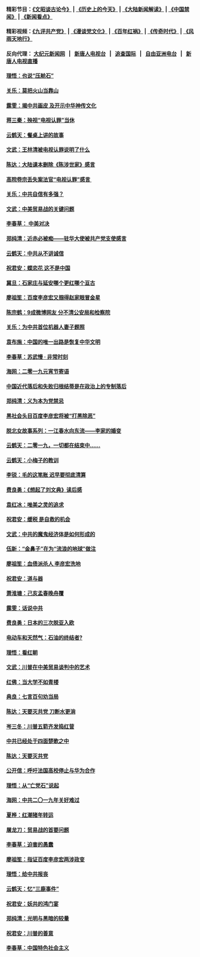 #### 精彩节目：[《文昭谈古论今》](http://155.138.205.71/wenzhao) | [《历史上的今天》](http://155.138.205.71/today-in-history) | [《大陆新闻解读》](http://155.138.205.71/ntdtv-comedy) | [《中国禁闻》](http://155.138.205.71/ntdtv-news) | [《新闻看点》](http://155.138.205.71/news-insight) 

 #### 精彩视频：[《九评共产党》](http://155.138.205.71:10000/videos/jiuping) | [《漫谈党文化》](http://155.138.205.71:10000/videos/mtdwh) | [《百年红祸》](http://155.138.205.71:10000/videos/bnhh) | [《传奇时代》](http://155.138.205.71:10000/videos/legend) | [《风雨天地行》](http://155.138.205.71:10000/videos/fytdx) 

 #### 反向代理： [大纪元新闻网](http://155.138.205.71:10080/) &nbsp;&nbsp;|&nbsp;&nbsp; [新唐人电视台](http://155.138.205.71:8000/) &nbsp;&nbsp;|&nbsp;&nbsp; [追查国际](http://155.138.205.71:10010/) &nbsp;&nbsp;|&nbsp;&nbsp; [自由亚洲电台](http://155.138.205.71:9800/) &nbsp;&nbsp;|&nbsp;&nbsp; [新唐人电视直播](http://155.138.205.71/) 

#### [理悟：也说“压舱石”](../pages/nsc993/n11070157.md?t=02251837) 

#### [关乐：莫把火山当靠山](../pages/nsc993/n11068995.md?t=02251837) 

#### [露雯：揭中共画皮 及开示中华神传文化](../pages/nsc993/n11068776.md?t=02251837) 

#### [蒋三秦：殃视“电视认罪”当休](../pages/nsc993/n11068739.md?t=02251837) 

#### [云鹤天：餐桌上讲的故事](../pages/nsc993/n11068720.md?t=02251837) 

#### [文武：王林清被电视认罪说明了什么](../pages/nsc993/n11067393.md?t=02251837) 

#### [陈达：大陆课本删除《陈涉世家》感言](../pages/nsc993/n11067375.md?t=02251837) 

#### [高院卷宗丢失案法官“电视认罪”感言 ](../pages/nsc993/n11067361.md?t=02251837) 

#### [关乐：中共自信有多强？](../pages/nsc993/n11067379.md?t=02251837) 

#### [文武：中美贸易战的关键问题](../pages/nsc993/n11065557.md?t=02251837) 

#### [李春草： 中美对决](../pages/nsc993/n11065537.md?t=02251837) 

#### [郑纯清：近赤必被痴——驻华大使被共产党支使感言](../pages/nsc993/n11065483.md?t=02251837) 

#### [云鹤天：中共从不讲诚信](../pages/nsc993/n11063425.md?t=02251837) 

#### [祝君安：蝶恋花  这不是中国](../pages/nsc993/n11063384.md?t=02251837) 

#### [冀旦：石家庄与延安哪个更红哪个亘古](../pages/nsc993/n11061823.md?t=02251837) 

#### [廖祖笙：百度李彦宏又掴得赵家眼冒金星](../pages/nsc993/n11061663.md?t=02251837) 

#### [陈宗鹤：9成微博网友 分不清公安局和检察院](../pages/nsc993/n11061221.md?t=02251837) 

#### [关乐：为中共首位机器人妻子题照](../pages/nsc993/n11059584.md?t=02251837) 

#### [袁布施：中国的唯一出路是恢复中华文明](../pages/nsc993/n11059626.md?t=02251837) 

#### [李春草：苏武慢 · 非常时刻](../pages/nsc993/n11059601.md?t=02251837) 

#### [海网：二零一九元宵节寄语](../pages/nsc993/n11059559.md?t=02251837) 

#### [中国近代落后和失败归根结蒂是在政治上的专制落后](../pages/nsc993/n11059492.md?t=02251837) 

#### [郑纯清：义为本为党禁忌](../pages/nsc993/n11059333.md?t=02251837) 

#### [黑社会头目百度李彦宏将被“打黑除恶”](../pages/nsc993/n11059139.md?t=02251837) 

#### [脱北女故事系列：一江春水向东流——李家的婚变](../pages/nsc993/n11058783.md?t=02251837) 

#### [云鹤天：二零一九，一切都在结束中……](../pages/nsc993/n11058695.md?t=02251837) 

#### [云鹤天：小梅子的教训](../pages/nsc993/n11058601.md?t=02251837) 

#### [李锐：毛的这笔账 迟早要彻底清算](../pages/nsc993/n11054514.md?t=02251837) 

#### [费良勇：《想起了刘文典》读后感](../pages/nsc993/n11054408.md?t=02251837) 

#### [袁红冰：唯美之灵的追求](../pages/nsc993/n11052800.md?t=02251837) 

#### [祝君安：缓税 是自救的机会](../pages/nsc993/n11052714.md?t=02251837) 

#### [文武：中共的魔鬼经济体是如何形成的](../pages/nsc993/n11051908.md?t=02251837) 

#### [伍新：“金鼻子”在为“流浪的地球”做注](../pages/nsc993/n11051603.md?t=02251837) 

#### [廖祖笙：血债派杀人 李彦宏洗地](../pages/nsc993/n11051397.md?t=02251837) 

#### [祝君安：道与器](../pages/nsc993/n11050653.md?t=02251837) 

#### [萧淮塘：己亥孟春晚舟覆](../pages/nsc993/n11050615.md?t=02251837) 

#### [露雯：话说中共](../pages/nsc993/n11050549.md?t=02251837) 

#### [费良勇：日本的三次脱亚入欧](../pages/nsc993/n11050067.md?t=02251837) 

#### [电动车和天然气：石油的终结者?](../pages/nsc993/n11047401.md?t=02251837) 

#### [理悟：看红朝](../pages/nsc993/n11047368.md?t=02251837) 

#### [文武：川普在中美贸易谈判中的艺术](../pages/nsc993/n11047216.md?t=02251837) 

#### [红佛：当大学不如青楼](../pages/nsc993/n11046910.md?t=02251837) 

#### [典良：七言百句劝当局](../pages/nsc993/n11046467.md?t=02251837) 

#### [陈达：天要灭共党 刀断水更淌](../pages/nsc993/n11045758.md?t=02251837) 

#### [岑三冬：川普五箭齐发捣红营](../pages/nsc993/n11045729.md?t=02251837) 

#### [中共已经处于四面楚歌之中](../pages/nsc993/n11044959.md?t=02251837) 

#### [陈达：天要灭共党](../pages/nsc993/n11043924.md?t=02251837) 

#### [公开信：呼吁法国高校停止与华为合作](../pages/nsc993/n11042967.md?t=02251837) 

#### [理悟：从“亡党石”说起](../pages/nsc993/n11042524.md?t=02251837) 

#### [海网：中共二〇一九年关好难过](../pages/nsc993/n11041415.md?t=02251837) 

#### [夏桦：红潮猪年转运](../pages/nsc993/n11041337.md?t=02251837) 

#### [屠龙刀：贸易战的首要问题](../pages/nsc993/n11040283.md?t=02251837) 

#### [李春草：迫害的愚蠢](../pages/nsc993/n11036601.md?t=02251837) 

#### [廖祖笙：指证百度李彦宏两涉政变](../pages/nsc993/n11036579.md?t=02251837) 

#### [理悟：给中共报丧](../pages/nsc993/n11036501.md?t=02251837) 

#### [云鹤天：忆“三鹿事件”](../pages/nsc993/n11036466.md?t=02251837) 

#### [祝君安：妖共的鸿门宴](../pages/nsc993/n11035387.md?t=02251837) 

#### [郑纯清：光明与黑暗的较量](../pages/nsc993/n11035337.md?t=02251837) 

#### [祝君安：川普的善意](../pages/nsc993/n11032077.md?t=02251837) 

#### [李春草：中国特色社会主义](../pages/nsc993/n11032132.md?t=02251837) 

